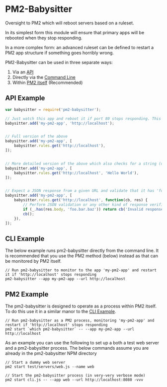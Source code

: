 PM2-Babysitter
==============
Oversight to PM2 which will reboot servers based on a ruleset.

In its simplest form this module will ensure that primary apps will be rebooted when they stop responding.

In a more complex form: an advanced ruleset can be defined to restart a PM2 app structure if something goes horribly wrong.


PM2-Babysitter can be used in three separate ways:

1. Via an [API](#api-example)
2. Directly via the [Command Line](#cli-example)
3. Within [PM2 itself](#pm2-example) (Recommended)


API Example
-----------

```javascript
var babysitter = require('pm2-babysitter');

// Just watch this app and reboot it if port 80 stops responding. This invokation is actually shorthand for the below
babysitter.add('my-pm2-app', 'http://localhost');


// Full version of the above
babysitter.add('my-pm2-app', [
	babysitter.rules.get('http://localhost'),
]);


// More detailed version of the above which also checks for a string (or a RegExp if given one)
babysitter.add('my-pm2-app', [
	babysitter.rules.get('http://localhost', 'Hello World'),
]);


// Expect a JSON response from a given URL and validate that it has 'foo.bar.baz'
babysitter.add('my-pm2-app', [
	babysitter.rules.get('http://localhost', function(cb, res) {
		// Perform JSON validation or any other kind of response verification here
		if (_.has(res.body, 'foo.bar.baz')) return cb('Invalid response');
		cb();
	}),
]);
```


CLI Example
-----------
The below example runs pm2-babysitter directly from the command line. It is recommended that you use the PM2 method (below) instead as that can be monitored by PM2 itself.

```
// Run pm2-babysitter to monitor to the app 'my-pm2-app' and restart it if 'http://localhost' stops responding
pm2-babysitter --app my-pm2-app --url http://localhost
```


PM2 Example
-----------
The pm2-babysitter is designed to operate as a process within PM2 itself.
To do this use it in a similar manor to the [CLI Example](#cli-example).

```
// Run pm2-babysitter as a PM2 process, monitoring 'my-pm2-app' and restart if 'http://localhost' stops responding
pm2 start `which pm2-babysitter` -- --app my-pm2-app --url http://localhost
```


As an example you can use the following to set up a both a test web server and a pm2-babysitter process.
The below commands assume you are already in the pm2-babysitter NPM directory

```
// Start a dummy web server
pm2 start test/servers/web.js --name web

// Start the pm2-babysitter process (in very-very verbose mode)
pm2 start cli.js -- --app web --url http://localhost:8080 -vvv
```
